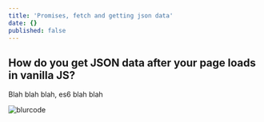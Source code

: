 ```yaml
---
title: 'Promises, fetch and getting json data'
date: {}
published: false
---
```

## How do you get JSON data after your page loads in vanilla JS?

Blah blah blah, es6 blah blah

![blurcode]({{site.baseurl}}/images/blurcode.jpg)

